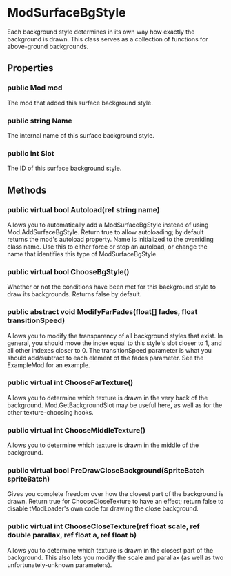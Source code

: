 # ModSurfaceBgStyle

Each background style determines in its own way how exactly the background is drawn. This class serves as a collection of functions for above-ground backgrounds.

## Properties

### public Mod mod

The mod that added this surface background style.

### public string Name

The internal name of this surface background style.

### public int Slot

The ID of this surface background style.

## Methods

### public virtual bool Autoload(ref string name)

Allows you to automatically add a ModSurfaceBgStyle instead of using Mod.AddSurfaceBgStyle. Return true to allow autoloading; by default returns the mod's autoload property. Name is initialized to the overriding class name. Use this to either force or stop an autoload, or change the name that identifies this type of ModSurfaceBgStyle.

### public virtual bool ChooseBgStyle()

Whether or not the conditions have been met for this background style to draw its backgrounds. Returns false by default.

### public abstract void ModifyFarFades(float[] fades, float transitionSpeed)

Allows you to modify the transparency of all background styles that exist. In general, you should move the index equal to this style's slot closer to 1, and all other indexes closer to 0. The transitionSpeed parameter is what you should add/subtract to each element of the fades parameter. See the ExampleMod for an example.

### public virtual int ChooseFarTexture()

Allows you to determine which texture is drawn in the very back of the background. Mod.GetBackgroundSlot may be useful here, as well as for the other texture-choosing hooks.

### public virtual int ChooseMiddleTexture()

Allows you to determine which texture is drawn in the middle of the background.

### public virtual bool PreDrawCloseBackground(SpriteBatch spriteBatch)

Gives you complete freedom over how the closest part of the background is drawn. Return true for ChooseCloseTexture to have an effect; return false to disable tModLoader's own code for drawing the close background.

### public virtual int ChooseCloseTexture(ref float scale, ref double parallax, ref float a, ref float b)

Allows you to determine which texture is drawn in the closest part of the background. This also lets you modify the scale and parallax (as well as two unfortunately-unknown parameters).
